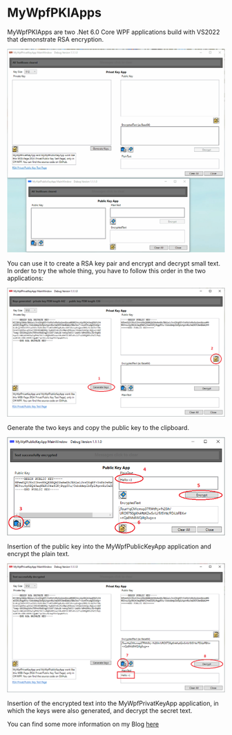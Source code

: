 # MyWpfPKIApps
MyWpfPKIApps are two .Net 6.0 Core WPF applications build with VS2022 that demonstrate RSA encryption.

![img](https://github.com/uhwgmxorg/MyWpfPKIApps/blob/master/Doc/87_3.gif)

You can use it to create a RSA key pair and encrypt and decrypt small text.
In order to try the whole thing, you have to follow this order in the two applications:

![img](https://github.com/uhwgmxorg/MyWpfPKIApps/blob/master/Doc/87_1_1.png)

Generate the two keys and copy the public key to the clipboard.

![img](https://github.com/uhwgmxorg/MyWpfPKIApps/blob/master/Doc/87_2_1.png)

Insertion of the public key into the MyWpfPublicKeyApp application and encrypt the plain text.

![img](https://github.com/uhwgmxorg/MyWpfPKIApps/blob/master/Doc/87_1_2.png)

Insertion of the encrypted text into the MyWpfPrivatKeyApp application, in which the keys were also generated, and decrypt the secret text.


You can find some more information on my Blog [here](https://uhwgmxorg.wordpress.com/2021/11/28/mywpfpkiapps/)

